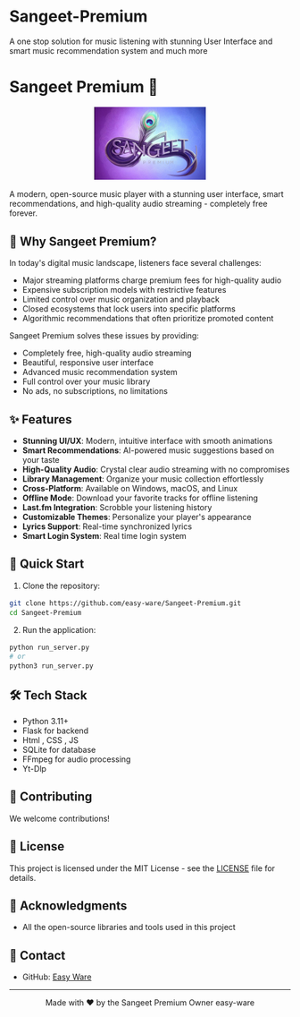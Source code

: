 # Sangeet-Premium
A one stop solution for music listening with stunning User Interface and smart music recommendation system and much more


# Sangeet Premium 🎵

<p align="center">
  <img src="promo/logo.png" alt="Sangeet Premium Logo" width="200"/>
</p>

A modern, open-source music player with a stunning user interface, smart recommendations, and high-quality audio streaming - completely free forever.



## 🌟 Why Sangeet Premium?

In today's digital music landscape, listeners face several challenges:
- Major streaming platforms charge premium fees for high-quality audio
- Expensive subscription models with restrictive features
- Limited control over music organization and playback
- Closed ecosystems that lock users into specific platforms
- Algorithmic recommendations that often prioritize promoted content

Sangeet Premium solves these issues by providing:
- Completely free, high-quality audio streaming
- Beautiful, responsive user interface
- Advanced music recommendation system
- Full control over your music library
- No ads, no subscriptions, no limitations

## ✨ Features

- **Stunning UI/UX**: Modern, intuitive interface with smooth animations
- **Smart Recommendations**: AI-powered music suggestions based on your taste
- **High-Quality Audio**: Crystal clear audio streaming with no compromises
- **Library Management**: Organize your music collection effortlessly
- **Cross-Platform**: Available on Windows, macOS, and Linux
- **Offline Mode**: Download your favorite tracks for offline listening
- **Last.fm Integration**: Scrobble your listening history
- **Customizable Themes**: Personalize your player's appearance
- **Lyrics Support**: Real-time synchronized lyrics
- **Smart Login System**: Real time login system


## 🚀 Quick Start

1. Clone the repository:
```bash
git clone https://github.com/easy-ware/Sangeet-Premium.git
cd Sangeet-Premium
```



2. Run the application:
```bash
python run_server.py
# or
python3 run_server.py
```



## 🛠️ Tech Stack

- Python 3.11+
- Flask for backend
- Html , CSS , JS
- SQLite for database
- FFmpeg for audio processing
- Yt-Dlp


## 🤝 Contributing

We welcome contributions!
## 📜 License

This project is licensed under the MIT License - see the [LICENSE](LICENSE) file for details.

## 🙏 Acknowledgments

- All the open-source libraries and tools used in this project

## 📧 Contact

- GitHub: [Easy Ware](https://github.com/easy-ware)

---

<p align="center">
  Made with ❤️ by the Sangeet Premium Owner easy-ware
</p>
